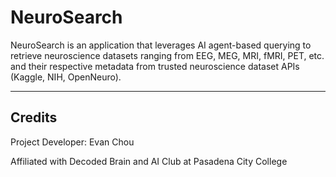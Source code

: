 # NeuroSearch

NeuroSearch is an application that leverages AI agent-based querying to retrieve neuroscience datasets ranging from EEG, MEG, MRI, fMRI, PET, etc. and their respective metadata from trusted neuroscience dataset APIs (Kaggle, NIH, OpenNeuro).

---

## Credits

Project Developer: Evan Chou

Affiliated with Decoded Brain and AI Club at Pasadena City College